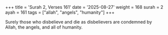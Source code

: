 +++
title = 'Surah 2, Verses 161'
date = '2025-08-27'
weight = 168
surah = 2
ayah = 161
tags = ["allah", "angels", "humanity"]
+++

Surely those who disbelieve and die as disbelievers are condemned by Allah, the angels, and all of humanity.